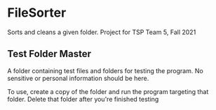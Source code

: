 # FileSorter
Sorts and cleans a given folder. Project for TSP Team 5, Fall 2021

## Test Folder Master
A folder containing test files and folders for testing the program. No sensitive or personal information should be here.

To use, create a copy of the folder and run the program targeting that folder. Delete that folder after you're finished testing